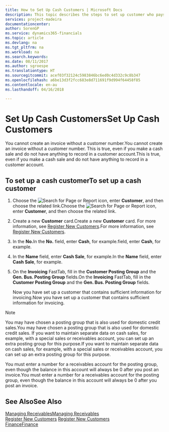 ```yaml
---
title: How to Set Up Cash Customers | Microsoft Docs
description: This topic describes the steps to set up customer who pays in cash.
services: project-madeira
documentationcenter: 
author: SorenGP
ms.service: dynamics365-financials
ms.topic: article
ms.devlang: na
ms.tgt_pltfrm: na
ms.workload: na
ms.search.keywords: 
ms.date: 08/11/2017
ms.author: sgroespe
ms.translationtype: HT
ms.sourcegitcommit: acef03f32124c5983846bc6ed0c4d332c9c8b347
ms.openlocfilehash: a6be13d3f2fcc683e8d711691f9d994f64458f85
ms.contentlocale: en-au
ms.lasthandoff: 04/16/2018

---
```

# <a name="set-up-cash-customers"></a><span data-ttu-id="770ee-103">Set Up Cash Customers</span><span class="sxs-lookup"><span data-stu-id="770ee-103">Set Up Cash Customers</span></span>
<span data-ttu-id="770ee-104">You cannot create an invoice without a customer number.</span><span class="sxs-lookup"><span data-stu-id="770ee-104">You cannot create an invoice without a customer number.</span></span> <span data-ttu-id="770ee-105">This is true, even if you make a cash sale and do not have anything to record in a customer account.</span><span class="sxs-lookup"><span data-stu-id="770ee-105">This is true, even if you make a cash sale and do not have anything to record in a customer account.</span></span>  

## <a name="to-set-up-a-cash-customer"></a><span data-ttu-id="770ee-106">To set up a cash customer</span><span class="sxs-lookup"><span data-stu-id="770ee-106">To set up a cash customer</span></span>  
1. <span data-ttu-id="770ee-107">Choose the ![Search for Page or Report](media/ui-search/search_small.png "Search for Page or Report icon") icon, enter **Customer**, and then choose the related link.</span><span class="sxs-lookup"><span data-stu-id="770ee-107">Choose the ![Search for Page or Report](media/ui-search/search_small.png "Search for Page or Report icon") icon, enter **Customer**, and then choose the related link.</span></span>  
2. <span data-ttu-id="770ee-108">Create a new **Customer** card.</span><span class="sxs-lookup"><span data-stu-id="770ee-108">Create a new **Customer** card.</span></span> <span data-ttu-id="770ee-109">For more information, see [Register New Customers](sales-how-register-new-customers.md).</span><span class="sxs-lookup"><span data-stu-id="770ee-109">For more information, see [Register New Customers](sales-how-register-new-customers.md).</span></span>
3. <span data-ttu-id="770ee-110">In the **No.**</span><span class="sxs-lookup"><span data-stu-id="770ee-110">In the **No.**</span></span> <span data-ttu-id="770ee-111">field, enter **Cash**, for example.</span><span class="sxs-lookup"><span data-stu-id="770ee-111">field, enter **Cash**, for example.</span></span>  
4. <span data-ttu-id="770ee-112">In the **Name** field, enter **Cash Sale**, for example.</span><span class="sxs-lookup"><span data-stu-id="770ee-112">In the **Name** field, enter **Cash Sale**, for example.</span></span>  
5. <span data-ttu-id="770ee-113">On the **Invoicing** FastTab, fill in the **Customer Posting Group** and the **Gen. Bus. Posting Group** fields.</span><span class="sxs-lookup"><span data-stu-id="770ee-113">On the **Invoicing** FastTab, fill in the **Customer Posting Group** and the **Gen. Bus. Posting Group** fields.</span></span>  

   <span data-ttu-id="770ee-114">Now you have set up a customer that contains sufficient information for invoicing.</span><span class="sxs-lookup"><span data-stu-id="770ee-114">Now you have set up a customer that contains sufficient information for invoicing.</span></span>  

> [!NOTE]  
>  <span data-ttu-id="770ee-115">You may have chosen a posting group that is also used for domestic credit sales.</span><span class="sxs-lookup"><span data-stu-id="770ee-115">You may have chosen a posting group that is also used for domestic credit sales.</span></span> <span data-ttu-id="770ee-116">If you want to maintain separate data on cash sales, for example, with a special sales or receivables account, you can set up an extra posting group for this purpose.</span><span class="sxs-lookup"><span data-stu-id="770ee-116">If you want to maintain separate data on cash sales, for example, with a special sales or receivables account, you can set up an extra posting group for this purpose.</span></span>  
>   
>  <span data-ttu-id="770ee-117">You must enter a number for a receivables account for the posting group, even though the balance in this account will always be 0 after you post an invoice.</span><span class="sxs-lookup"><span data-stu-id="770ee-117">You must enter a number for a receivables account for the posting group, even though the balance in this account will always be 0 after you post an invoice.</span></span>  

## <a name="see-also"></a><span data-ttu-id="770ee-118">See Also</span><span class="sxs-lookup"><span data-stu-id="770ee-118">See Also</span></span>
[<span data-ttu-id="770ee-119">Managing Receivables</span><span class="sxs-lookup"><span data-stu-id="770ee-119">Managing Receivables</span></span>](receivables-manage-receivables.md)  
<span data-ttu-id="770ee-120">[Register New Customers](sales-how-register-new-customers.md)  </span><span class="sxs-lookup"><span data-stu-id="770ee-120">[Register New Customers](sales-how-register-new-customers.md)  </span></span>  
[<span data-ttu-id="770ee-121">Finance</span><span class="sxs-lookup"><span data-stu-id="770ee-121">Finance</span></span>](finance.md)  


